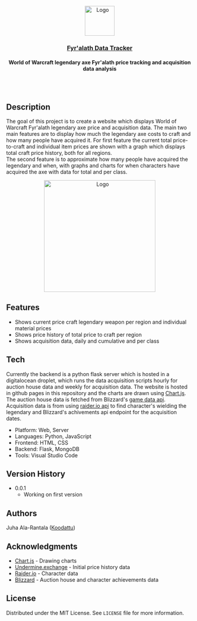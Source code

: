 <div align="center">
    <br />
    <img src="https://i.imgur.com/kOhczFq.png" alt="Logo" width="80" height="80">

  <h3 align="center"><a href="https://fyralath.koodattu.dev">Fyr'alath Data Tracker</a></h3>
  <h4 align="center">World of Warcraft legendary axe Fyr'alath price tracking and acquisition data analysis</h4>
    <br />
    <br />
</div>

## Description

The goal of this project is to create a website which displays World of Warcraft Fyr'alath legendary axe price and acquisition data. 
The main two main features are to display how much the legendary axe costs to craft and how many people have acquired it. 
For first feature the current total price-to-craft and individual item prices are shown with a graph which displays total craft price history, both for all regions.  
The second feature is to approximate how many people have acquired the legendary and when, with graphs and charts for when characters have acquired the axe with data for total and per class.

<div align="center">
    <img src="https://i.imgur.com/5jYLyf5.png" alt="Logo" height="300">
</div>

## Features

- Shows current price craft legendary weapon per region and individual material prices
- Shows price history of total price to craft per region
- Shows acquisition data, daily and cumulative and per class

## Tech

Currently the backend is a python flask server which is hosted in a digitalocean droplet, which runs the data acquisition scripts hourly for auction house data and weekly for acquisition data. The website is hosted in github pages in this repository and the charts are drawn using [Chart.js](https://www.chartjs.org/). The auction house data is fetched from Blizzard's [game data api](https://develop.battle.net/documentation/world-of-warcraft/game-data-apis). Acquisition data is from using [raider.io api](https://raider.io/api) to find character's wielding the legendary and Blizzard's achivements api endpoint for the acquisition dates. 

- Platform: Web, Server
- Languages: Python, JavaScript
- Frontend: HTML, CSS
- Backend: Flask, MongoDB
- Tools: Visual Studio Code

## Version History

- 0.0.1
    - Working on first version

## Authors

Juha Ala-Rantala ([Koodattu](https://github.com/Koodattu/))

## Acknowledgments

* [Chart.js](https://www.chartjs.org/) - Drawing charts
* [Undermine.exchange](https://undermine.exchange/) - Initial price history data
* [Raider.io](https://raider.io/) - Character data
* [Blizzard](https://develop.battle.net/) - Auction house and character achievements data

## License

Distributed under the MIT License. See `LICENSE` file for more information.
